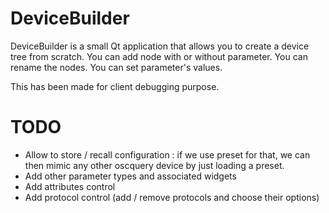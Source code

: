 DeviceBuilder
=============

DeviceBuilder is a small Qt application that allows you to create a device tree from scratch.
You can add node with or without parameter.
You can rename the nodes.
You can set parameter's values.

This has been made for client debugging purpose.

TODO
====
 - Allow to store / recall configuration : if we use preset for that, we can then mimic any other oscquery device by just loading a preset.
 - Add other parameter types and associated widgets
 - Add attributes control
 - Add protocol control (add / remove protocols and choose their options)